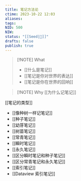 ```yaml
---
title: 笔记方法论
ctime: 2023-10-22 12:03
aliases: 
tags: 
NID: 500
NIW: 
status: "[[Seed|🍒]]"
drafts: false
publish: true
---
```



> [!NOTE] What
> 
>  * [[什么是笔记]]
>  * [[笔记是你对世界的表达]]
>  * [[笔记是你在世界的回响]]


> [!NOTE] Why
> [[为什么记笔记]]



[[笔记的类型]]
- [[像种树一样记笔记]]
- [[种子笔记]]
- [[幼芽笔记]]
- [[树苗笔记]]
- [[常青笔记]]
- [[瞬时笔记]]
- [[永久笔记]]
- [[区分瞬时笔记和种子笔记]]
- [[区分常青笔记和永久笔记]]
- [[索引笔记]]
- [[Dataview 索引笔记]]




